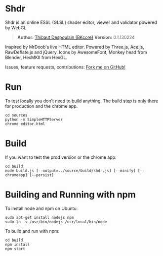 Shdr
====

Shdr is an online ESSL (GLSL) shader editor, viewer and validator powered by WebGL.

> **Author:** [Thibaut Despoulain (BKcore)](http://bkcore.com)
> **Version:** 0.1.130224

Inspired by MrDoob's live HTML editor.
Powered by Three.js, Ace.js, RawDeflate.js and jQuery.
Icons by AwesomeFont, Monkey head from Blender, HexMKII from HexGL.

Issues, feature requests, contributions:
[Fork me on GitHub!](https://github.com/BKcore/Shdr)

# Run
To test locally you don't need to build anything. The build step is only there for production and the chrome app.
```
cd sources
python -m SimpleHTTPServer
chrome editor.html
```

# Build
If you want to test the prod version or the chrome app:
```
cd build
node build.js [--output=../source/build/shdr.js] [--minify] [--chromeapp] [--persist]
```

# Building and Running with npm
To install node and npm on Ubuntu:
```
sudo apt-get install nodejs npm
sudo ln -s /usr/bin/nodejs /usr/local/bin/node
```
To build and run with npm:
```
cd build
npm install
npm start
```